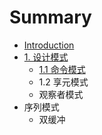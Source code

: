 # Summary

* [Introduction](README.md)
* [1. 设计模式](chapter1.md)
   * [1.1 命令模式](ming_ling_mo_shi.md)
   * 1.2 享元模式
   * 观察者模式
* 序列模式
   * 双缓冲

